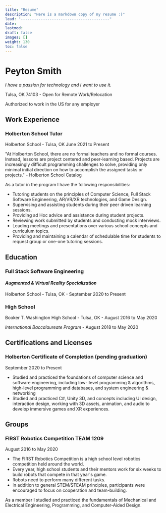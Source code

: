 ```yaml
---
title: "Resume"
description: "Here is a markdown copy of my resume :)"
lead: "----------------------------------------"
date:
lastmod:
draft: false
images: []
weight: 130
toc: false
---
```


# Peyton Smith

*I have a passion for technology and I want to use it.*

Tulsa, OK 74103 - Open for Remote Work/Relocation

Authorized to work in the US for any employer

## Work Experience

### Holberton School Tutor

Holberton School - Tulsa, OK
June 2021 to Present

"At Holberton School, there are no formal teachers and no formal courses. Instead, lessons are project
centered and peer-learning based. Projects are increasingly difficult programming challenges to solve,
providing only minimal initial direction on how to accomplish the assigned tasks or projects." - Holberton
School Catalog

As a tutor in the program I have the following responsibilities:

- Tutoring students on the principles of Computer Science, Full Stack Software Engineering, AR/VR/XR
technologies, and Game Design.
- Supervising and assisting students during their peer driven learning sessions.
- Providing ad Hoc advice and assistance during student projects.
- Reviewing work submitted by students and conducting mock interviews.
- Leading meetings and presentations over various school concepts and curriculum topics.
- Providing and maintaining a calendar of schedulable time for students to request group or one-one
tutoring sessions.

## Education

### Full Stack Software Engineering
#### *Augmented & Virtual Reality Specialization*

Holberton School - Tulsa, OK - September 2020 to Present

### High School

Booker T. Washington High School - Tulsa, OK - August 2016 to May 2020

*International Baccalaureate Program* - August 2018 to May 2020

## Certifications and Licenses

### Holberton Certificate of Completion (pending graduation)

September 2020 to Present

- Studied and practiced the foundations of computer science and software engineering, including low-
level programming & algorithms, high-level programming and databases, and system engineering &
networking 
- Studied and practiced C#, Unity 3D, and concepts including UI design, interaction design, working
with 3D assets, animation, and audio to develop immersive games and XR experiences.

## Groups

### FIRST Robotics Competition TEAM 1209

August 2016 to May 2020

- The FIRST Robotics Competition is a high school level robotics competition held around the world. 
- Every year, high school students and their mentors work for six weeks to build robots that compete
in that year's game. 
- Robots need to perform many different tasks.
- In addition to general STEM/STEAM principles, participants were encouraged to focus on cooperation
and team-building.


As a member I studied and practiced the fundamentals of Mechanical and Electrical Engineering, Programming, and Computer-Aided Design.
